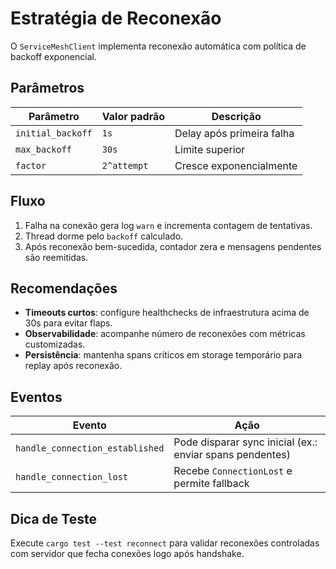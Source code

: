 # Estratégia de Reconexão

O `ServiceMeshClient` implementa reconexão automática com política de backoff exponencial.

## Parâmetros

| Parâmetro | Valor padrão | Descrição |
| --------- | ------------ | --------- |
| `initial_backoff` | `1s` | Delay após primeira falha |
| `max_backoff` | `30s` | Limite superior |
| `factor` | `2^attempt` | Cresce exponencialmente |

## Fluxo

1. Falha na conexão gera log `warn` e incrementa contagem de tentativas.
2. Thread dorme pelo `backoff` calculado.
3. Após reconexão bem-sucedida, contador zera e mensagens pendentes são reemitidas.

## Recomendações

- **Timeouts curtos**: configure healthchecks de infraestrutura acima de 30s para evitar flaps.
- **Observabilidade**: acompanhe número de reconexões com métricas customizadas.
- **Persistência**: mantenha spans críticos em storage temporário para replay após reconexão.

## Eventos

| Evento | Ação |
| ------ | ---- |
| `handle_connection_established` | Pode disparar sync inicial (ex.: enviar spans pendentes) |
| `handle_connection_lost` | Recebe `ConnectionLost` e permite fallback |

## Dica de Teste

Execute `cargo test --test reconnect` para validar reconexões controladas com servidor que fecha conexões logo após handshake.
